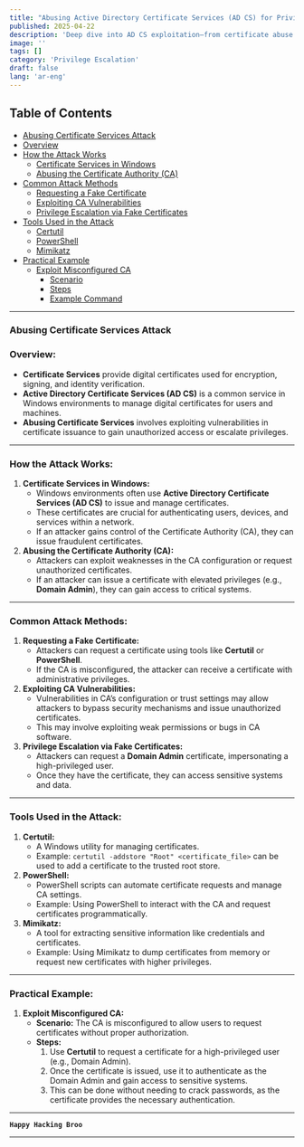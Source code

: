 ```yaml
---
title: "Abusing Active Directory Certificate Services (AD CS) for Privilege Escalation"  
published: 2025-04-22
description: 'Deep dive into AD CS exploitation—from certificate abuse to domain admin compromise'
image: ''
tags: []
category: 'Privilege Escalation'
draft: false 
lang: 'ar-eng'
---
```

## Table of Contents
- [Abusing Certificate Services Attack](#abusing-certificate-services-attack)
- [Overview](#overview)
- [How the Attack Works](#how-the-attack-works)
  - [Certificate Services in Windows](#certificate-services-in-windows)
  - [Abusing the Certificate Authority (CA)](#abusing-the-certificate-authority-ca)
- [Common Attack Methods](#common-attack-methods)
  - [Requesting a Fake Certificate](#requesting-a-fake-certificate)
  - [Exploiting CA Vulnerabilities](#exploiting-ca-vulnerabilities)
  - [Privilege Escalation via Fake Certificates](#privilege-escalation-via-fake-certificates)
- [Tools Used in the Attack](#tools-used-in-the-attack)
  - [Certutil](#certutil)
  - [PowerShell](#powershell)
  - [Mimikatz](#mimikatz)
- [Practical Example](#practical-example)
  - [Exploit Misconfigured CA](#exploit-misconfigured-ca)
    - [Scenario](#scenario)
    - [Steps](#steps)
    - [Example Command](#example-command)
---
### **Abusing Certificate Services Attack**

### **Overview:**

- **Certificate Services** provide digital certificates used for encryption, signing, and identity verification.
- **Active Directory Certificate Services (AD CS)** is a common service in Windows environments to manage digital certificates for users and machines.
- **Abusing Certificate Services** involves exploiting vulnerabilities in certificate issuance to gain unauthorized access or escalate privileges.

---

### **How the Attack Works:**

1. **Certificate Services in Windows:**
   - Windows environments often use **Active Directory Certificate Services (AD CS)** to issue and manage certificates.
   - These certificates are crucial for authenticating users, devices, and services within a network.
   - If an attacker gains control of the Certificate Authority (CA), they can issue fraudulent certificates.
2. **Abusing the Certificate Authority (CA):**
   - Attackers can exploit weaknesses in the CA configuration or request unauthorized certificates.
   - If an attacker can issue a certificate with elevated privileges (e.g., **Domain Admin**), they can gain access to critical systems.

---

### **Common Attack Methods:**

1. **Requesting a Fake Certificate:**
   - Attackers can request a certificate using tools like **Certutil** or **PowerShell**.
   - If the CA is misconfigured, the attacker can receive a certificate with administrative privileges.
2. **Exploiting CA Vulnerabilities:**
   - Vulnerabilities in CA’s configuration or trust settings may allow attackers to bypass security mechanisms and issue unauthorized certificates.
   - This may involve exploiting weak permissions or bugs in CA software.
3. **Privilege Escalation via Fake Certificates:**
   - Attackers can request a **Domain Admin** certificate, impersonating a high-privileged user.
   - Once they have the certificate, they can access sensitive systems and data.

---

### **Tools Used in the Attack:**

1. **Certutil:**
   - A Windows utility for managing certificates.
   - Example: `certutil -addstore "Root" <certificate_file>` can be used to add a certificate to the trusted root store.
2. **PowerShell:**
   - PowerShell scripts can automate certificate requests and manage CA settings.
   - Example: Using PowerShell to interact with the CA and request certificates programmatically.
3. **Mimikatz:**
   - A tool for extracting sensitive information like credentials and certificates.
   - Example: Using Mimikatz to dump certificates from memory or request new certificates with higher privileges.

---

### **Practical Example:**

1. **Exploit Misconfigured CA:**
   - **Scenario:** The CA is misconfigured to allow users to request certificates without proper authorization.
   - **Steps:**
     1. Use **Certutil** to request a certificate for a high-privileged user (e.g., Domain Admin).
     2. Once the certificate is issued, use it to authenticate as the Domain Admin and gain access to sensitive systems.
     3. This can be done without needing to crack passwords, as the certificate provides the necessary authentication.
---

**`Happy Hacking Broo`**

---